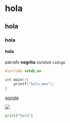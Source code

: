 # hola
## hola
### hola
#### hola

párrafo **negrita** _cursiva_ `codigo`



```c
#include <stdi.o>

int main(){
    printf("hola mon");
}
```

[google](google.com)

![](https://www.adslzone.net/app/uploads-adslzone.net/2019/04/borrar-fondo-imagen.jpg)

```py
print("hola")
```
